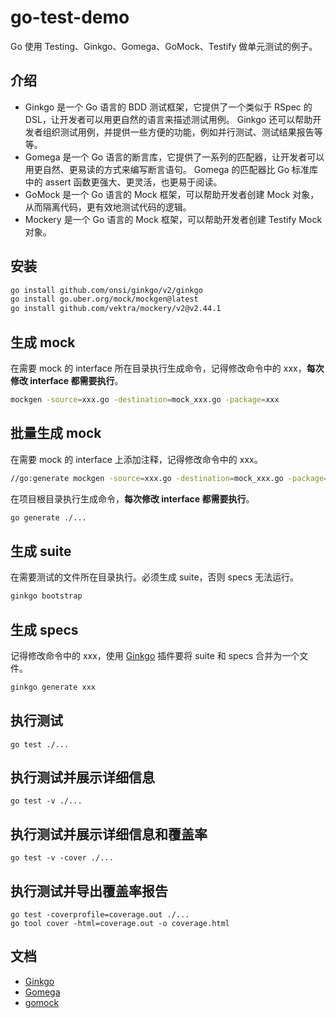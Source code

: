 # go-test-demo

Go 使用 Testing、Ginkgo、Gomega、GoMock、Testify 做单元测试的例子。

## 介绍

- Ginkgo 是一个 Go 语言的 BDD 测试框架，它提供了一个类似于 RSpec 的 DSL，让开发者可以用更自然的语言来描述测试用例。 Ginkgo
  还可以帮助开发者组织测试用例，并提供一些方便的功能，例如并行测试、测试结果报告等等。
- Gomega 是一个 Go 语言的断言库，它提供了一系列的匹配器，让开发者可以用更自然、更易读的方式来编写断言语句。 Gomega 的匹配器比
  Go 标准库中的 assert 函数更强大、更灵活，也更易于阅读。
- GoMock 是一个 Go 语言的 Mock 框架，可以帮助开发者创建 Mock 对象，从而隔离代码，更有效地测试代码的逻辑。
- Mockery 是一个 Go 语言的 Mock 框架，可以帮助开发者创建 Testify Mock 对象。

## 安装

```bash
go install github.com/onsi/ginkgo/v2/ginkgo
go install go.uber.org/mock/mockgen@latest
go install github.com/vektra/mockery/v2@v2.44.1
```

## 生成 mock

在需要 mock 的 interface 所在目录执行生成命令，记得修改命令中的 xxx，**每次修改 interface 都需要执行**。

```bash
mockgen -source=xxx.go -destination=mock_xxx.go -package=xxx
```

## 批量生成 mock

在需要 mock 的 interface 上添加注释，记得修改命令中的 xxx。

```bash
//go:generate mockgen -source=xxx.go -destination=mock_xxx.go -package=xxx
```

在项目根目录执行生成命令，**每次修改 interface 都需要执行**。

```bash
go generate ./...
```

## 生成 suite

在需要测试的文件所在目录执行。必须生成 suite，否则 specs 无法运行。

```bash
ginkgo bootstrap
```

## 生成 specs

记得修改命令中的 xxx，使用 [Ginkgo](https://plugins.jetbrains.com/plugin/17554-ginkgo) 插件要将 suite 和 specs 合并为一个文件。

```bash
ginkgo generate xxx
```

## 执行测试

```shell
go test ./...
```

## 执行测试并展示详细信息

```shell
go test -v ./...
```

## 执行测试并展示详细信息和覆盖率

```shell
go test -v -cover ./...
```

## 执行测试并导出覆盖率报告

```shell
go test -coverprofile=coverage.out ./...
go tool cover -html=coverage.out -o coverage.html
```

## 文档

- [Ginkgo](https://onsi.github.io/ginkgo/#bootstrapping-a-suite)
- [Gomega](https://onsi.github.io/gomega/)
- [gomock](https://github.com/uber-go/mock)

